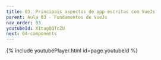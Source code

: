 ```yaml
---
title: 03. Principais aspectos de app escritas com VueJs
parent: Aula 03 - Fundamentos de VueJs
nav_order: 03
youtubeId: XItugQQTcZU
next: 04-components
---
```


{% include youtubePlayer.html id=page.youtubeId %}
